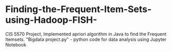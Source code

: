 # Finding-the-Frequent-Item-Sets-using-Hadoop-FISH-
CIS 5570 Project,
Implemented apriori algorithm in Java to find the Frequent Itemsets.
"Bigdata project.py" - python code for data analysis using Jupyter Notebook
